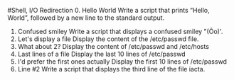 #Shell, I/O Redirection
0. Hello World  Write a script that prints “Hello, World”, followed by a new line to the standard output.
1. Confused smiley  Write a script that displays a confused smiley "(Ôo)'.
2. Let's display a file  Display the content of the /etc/passwd file.
3. What about 2?   Display the content of /etc/passwd and /etc/hosts
4. Last lines of a file    Display the last 10 lines of /etc/passwd
5. I'd prefer the first ones actually    Display the first 10 lines of /etc/passwd
6. Line #2 Write a script that displays the third line of the file iacta.
